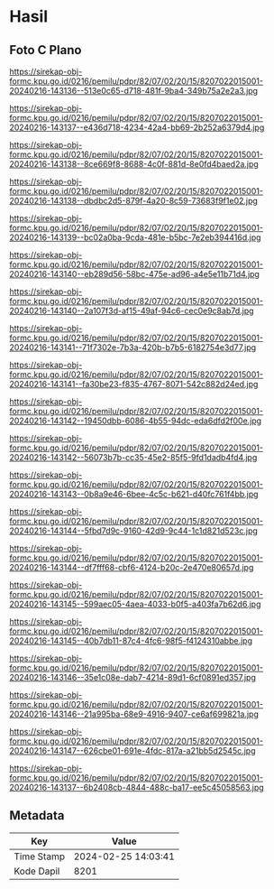 # Hasil

## Foto C Plano

https://sirekap-obj-formc.kpu.go.id/0216/pemilu/pdpr/82/07/02/20/15/8207022015001-20240216-143136--513e0c65-d718-481f-9ba4-349b75a2e2a3.jpg

https://sirekap-obj-formc.kpu.go.id/0216/pemilu/pdpr/82/07/02/20/15/8207022015001-20240216-143137--e436d718-4234-42a4-bb69-2b252a6379d4.jpg

https://sirekap-obj-formc.kpu.go.id/0216/pemilu/pdpr/82/07/02/20/15/8207022015001-20240216-143138--8ce669f8-8688-4c0f-881d-8e0fd4baed2a.jpg

https://sirekap-obj-formc.kpu.go.id/0216/pemilu/pdpr/82/07/02/20/15/8207022015001-20240216-143138--dbdbc2d5-879f-4a20-8c59-73683f9f1e02.jpg

https://sirekap-obj-formc.kpu.go.id/0216/pemilu/pdpr/82/07/02/20/15/8207022015001-20240216-143139--bc02a0ba-9cda-481e-b5bc-7e2eb394416d.jpg

https://sirekap-obj-formc.kpu.go.id/0216/pemilu/pdpr/82/07/02/20/15/8207022015001-20240216-143140--eb289d56-58bc-475e-ad96-a4e5e11b71d4.jpg

https://sirekap-obj-formc.kpu.go.id/0216/pemilu/pdpr/82/07/02/20/15/8207022015001-20240216-143140--2a107f3d-af15-49af-94c6-cec0e9c8ab7d.jpg

https://sirekap-obj-formc.kpu.go.id/0216/pemilu/pdpr/82/07/02/20/15/8207022015001-20240216-143141--71f7302e-7b3a-420b-b7b5-6182754e3d77.jpg

https://sirekap-obj-formc.kpu.go.id/0216/pemilu/pdpr/82/07/02/20/15/8207022015001-20240216-143141--fa30be23-f835-4767-8071-542c882d24ed.jpg

https://sirekap-obj-formc.kpu.go.id/0216/pemilu/pdpr/82/07/02/20/15/8207022015001-20240216-143142--19450dbb-6086-4b55-94dc-eda6dfd2f00e.jpg

https://sirekap-obj-formc.kpu.go.id/0216/pemilu/pdpr/82/07/02/20/15/8207022015001-20240216-143142--56073b7b-cc35-45e2-85f5-9fd1dadb4fd4.jpg

https://sirekap-obj-formc.kpu.go.id/0216/pemilu/pdpr/82/07/02/20/15/8207022015001-20240216-143143--0b8a9e46-6bee-4c5c-b621-d40fc761f4bb.jpg

https://sirekap-obj-formc.kpu.go.id/0216/pemilu/pdpr/82/07/02/20/15/8207022015001-20240216-143144--5fbd7d9c-9160-42d9-9c44-1c1d821d523c.jpg

https://sirekap-obj-formc.kpu.go.id/0216/pemilu/pdpr/82/07/02/20/15/8207022015001-20240216-143144--df7fff68-cbf6-4124-b20c-2e470e80657d.jpg

https://sirekap-obj-formc.kpu.go.id/0216/pemilu/pdpr/82/07/02/20/15/8207022015001-20240216-143145--599aec05-4aea-4033-b0f5-a403fa7b62d6.jpg

https://sirekap-obj-formc.kpu.go.id/0216/pemilu/pdpr/82/07/02/20/15/8207022015001-20240216-143145--40b7db11-87c4-4fc6-98f5-f4124310abbe.jpg

https://sirekap-obj-formc.kpu.go.id/0216/pemilu/pdpr/82/07/02/20/15/8207022015001-20240216-143146--35e1c08e-dab7-4214-89d1-6cf0891ed357.jpg

https://sirekap-obj-formc.kpu.go.id/0216/pemilu/pdpr/82/07/02/20/15/8207022015001-20240216-143146--21a995ba-68e9-4916-9407-ce6af699821a.jpg

https://sirekap-obj-formc.kpu.go.id/0216/pemilu/pdpr/82/07/02/20/15/8207022015001-20240216-143147--626cbe01-691e-4fdc-817a-a21bb5d2545c.jpg

https://sirekap-obj-formc.kpu.go.id/0216/pemilu/pdpr/82/07/02/20/15/8207022015001-20240216-143137--6b2408cb-4844-488c-ba17-ee5c45058563.jpg


## Metadata

| Key        | Value               |
| ---------- | ------------------- |
| Time Stamp | 2024-02-25 14:03:41 |
| Kode Dapil | 8201                |



